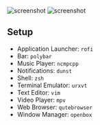 ![screenshot](https://u.teknik.io/Kziuc.png)
![screenshot](https://u.teknik.io/Gm9r3.png)


## Setup

- Application Launcher: `rofi`
- Bar: `polybar`
- Music Player:  `ncmpcpp`
- Notifications: `dunst`
- Shell: `zsh`
- Terminal Emulator: `urxvt`
- Text Editor: `vim`
- Video Player: `mpv`
- Web Browser: `qutebrowser`
- Window Manager: `openbox`

